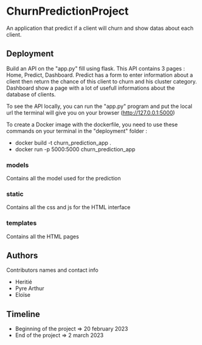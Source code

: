 # ChurnPredictionProject

An application that predict if a client will churn and show datas about each client.

## Deployment

Build an API on the "app.py" fill using flask. This API contains 3 pages : Home, Predict, Dashboard. 
Predict has a form to enter information about a client then return the chance of this client to churn and his cluster category.
Dashboard show a page with a lot of usefull informations about the database of clients.

To see the API locally, you can run the "app.py" program and put the local url the terminal will give you on your browser (http://127.0.0.1:5000)

To create a Docker image with the dockerfile, you need to use these commands on your terminal in the "deployment" folder : 
* docker build -t churn_prediction_app .
* docker run -p 5000:5000 churn_prediction_app

### models

Contains all the model used for the prediction

### static

Contains all the css and js for the HTML interface

### templates

Contains all the HTML pages


##



## 



## Authors

Contributors names and contact info

* Heritié
* Pyre Arthur
* Eloïse

## Timeline

* Beginning of the project => 20 february 2023
* End of the project => 2 march 2023
